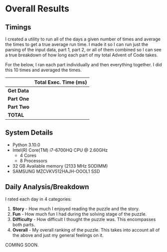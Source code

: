 # Overall Results



## Timings

I created a utility to run all of the days a given number of times and average the times to get a true average run time.
I made it so I can run just the parsing of the input data, part 1, part 2, or all of them combined so I can see a true
breakdown of how long each part of my total Advent of Code takes.

For the below, I ran each part individually and then everything together. I did this 10 times and averaged the times.

|              | Total Exec. Time (ms) |
|--------------|----------------------:|
| **Get Data** |                       |
| **Part One** |                       |
| **Part Two** |                       |
| **TOTAL**    |                       |

## System Details

* Python 3.10.0
* Intel(R) Core(TM) i7-6700HQ CPU @ 2.60GHz
	* 4 Cores
   * 8 Processors
* 32 GB Available memory (2133 MHz SODIMM)
* SAMSUNG MZCVKV512HAJH-OOOL1 SSD

## Daily Analysis/Breakdown

I rated each day in 4 categories:
1. **Story** - How much I enjoyed reading the puzzle and the story.
2. **Fun** - How much fun I had during the solving stage of the puzzle.
3. **Difficulty** - How difficult I thought the puzzle was. This encompasses both parts.
4. **Overall** - My overall ranking of the puzzle. This takes into account all of the above and just my general feelings on it.

COMING SOON.
